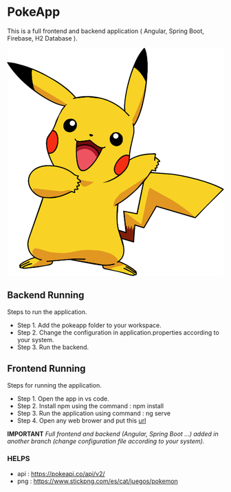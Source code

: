 # PokeApp

This is a full frontend and backend application ( Angular, Spring Boot, Firebase, H2 Database ).

![Pokemon Image](./Frontend/app/src/assets/pokemon_images/Pikachu.png)

## Backend Running
Steps to run the application.
- Step 1.	Add the pokeapp folder to your workspace.
- Step 2.	Change the configuration in application.properties according to your system.
- Step 3.	Run the backend.

## Frontend Running 
Steps for running the application.
- Step 1.	Open the app in vs code.
- Step 2.	Install npm using the command : npm install
- Step 3.	Run the application using command : ng serve
- Step 4.	Open any web brower and put this [url](http://localhost:4200/)

__IMPORTANT__
_Full frontend and backend (Angular, Spring Boot ...) added in another branch (change configuration file according to your system)._

### HELPS
- api : https://pokeapi.co/api/v2/
- png : https://www.stickpng.com/es/cat/juegos/pokemon




